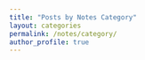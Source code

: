 ```yaml
---
title: "Posts by Notes Category"
layout: categories
permalink: /notes/category/
author_profile: true
---
```

